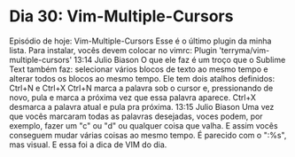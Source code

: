 # Dia 30: Vim-Multiple-Cursors

Episódio de hoje: Vim-Multiple-Cursors
Esse é o último plugin da minha lista.
Para instalar, vocês devem colocar no vimrc:
Plugin 'terryma/vim-multiple-cursors'
13:14
Julio Biason
O que ele faz é um troço que o Sublime Text também faz: selecionar vários blocos de texto ao mesmo tempo e alterar todos os blocos ao mesmo tempo.
Ele tem dois atalhos definidos: Ctrl+N e Ctrl+X
Ctrl+N marca a palavra sob o cursor e, pressionando de novo, pula e marca a próxima vez que essa palavra aparece.
Ctrl+X desmarca a palavra atual e pula pra próxima.
13:15
Julio Biason
Uma vez que vocês marcaram todas as palavras desejadas, voces podem, por exemplo, fazer um "c" ou "d" ou qualquer coisa que valha.
E assim vocês conseguem mudar várias coisas ao mesmo tempo.
É parecido com o ":%s", mas visual.
E essa foi a dica de VIM do dia.